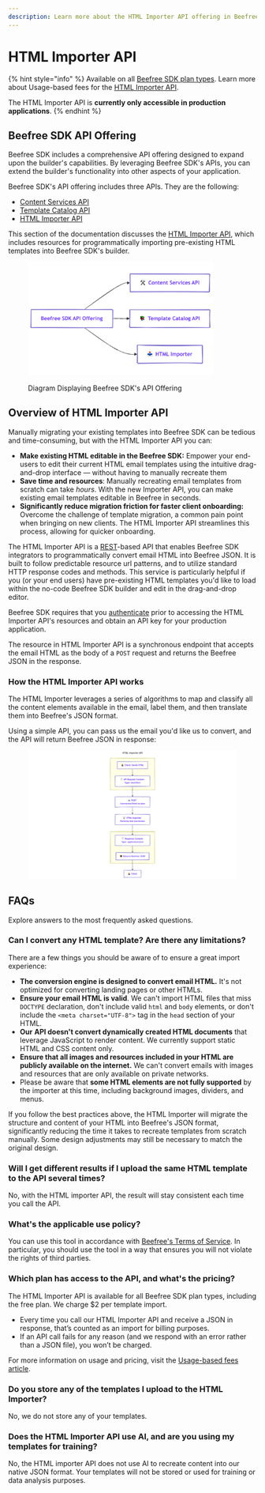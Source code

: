 ```yaml
---
description: Learn more about the HTML Importer API offering in Beefree SDK.
---
```


# HTML Importer API

{% hint style="info" %}
Available on all [Beefree SDK plan types](https://developers.beefree.io/pricing-plans). Learn more about Usage-based fees for the [HTML Importer API](https://devportal.beefree.io/hc/en-us/articles/4403095825042-Usage-based-fees).&#x20;

The HTML Importer API is **currently only accessible in production applications**.
{% endhint %}

## Beefree SDK API Offering <a href="#in-a-nutshell" id="in-a-nutshell"></a>

Beefree SDK includes a comprehensive API offering designed to expand upon the builder's capabilities. By leveraging Beefree SDK's APIs, you can extend the builder's functionality into other aspects of your application.

Beefree SDK's API offering includes three APIs. They are the following:&#x20;

* [Content Services API](../content-services-api/)
* [Template Catalog API](../template-catalog-api/)
* [HTML Importer API](./)

This section of the documentation discusses the [HTML Importer API](./#overview-of-html-importer-api), which includes resources for programmatically importing pre-existing HTML templates into Beefree SDK's builder.

<figure><img src="../../.gitbook/assets/mermaid-diagram-BeefreeSDK-API-offering.png" alt="" width="375"><figcaption><p>Diagram Displaying Beefree SDK's API Offering</p></figcaption></figure>

## Overview of HTML Importer API

Manually migrating your existing templates into Beefree SDK can be tedious and time-consuming, but with the HTML Importer API you can:

* **Make existing HTML editable in the Beefree SDK:** Empower your end-users to edit their current HTML email templates using the intuitive drag-and-drop interface — without having to manually recreate them
* **Save time and resources**: Manually recreating email templates from scratch can take _hours_. With the new Importer API, you can make existing email templates editable in Beefree in seconds.
* **Significantly reduce migration friction for faster client onboarding:** Overcome the challenge of template migration, a common pain point when bringing on new clients. The HTML Importer API streamlines this process, allowing for quicker onboarding.    &#x20;

The HTML Importer API is a [REST](https://restfulapi.net/)-based API that enables Beefree SDK integrators to programmatically convert email HTML into Beefree JSON. It is built to follow predictable resource url patterns, and to utilize standard HTTP response codes and methods. This service is particularly helpful if you (or your end users) have pre-existing HTML templates you'd like to load within the no-code Beefree SDK builder and edit in the drag-and-drop editor.

Beefree SDK requires that you [authenticate](authentication.md) prior to accessing the HTML Importer API's resources and obtain an API key for your production application.&#x20;

The resource in HTML Importer API is a synchronous endpoint that accepts the email HTML as the body of a `POST` request and returns the Beefree JSON in the response.&#x20;

### How the HTML Importer API works

The HTML Importer leverages a series of algorithms to map and classify all the content elements available in the email, label them, and then translate them into Beefree's JSON format.

Using a simple API, you can pass us the email you'd like us to convert, and the API will return Beefree JSON in response:&#x20;

<figure><img src="../../.gitbook/assets/mermaid-diagram-HTML-Importer.png" alt=""><figcaption></figcaption></figure>

## FAQs

Explore answers to the most frequently asked questions.

### Can I convert any HTML template? Are there any limitations? <a href="#can-i-convert-any-html-template" id="can-i-convert-any-html-template"></a>

There are a few things you should be aware of to ensure a great import experience:

* **The conversion engine is designed to convert email HTML.** It's not optimized for converting landing pages or other HTMLs.&#x20;
* **Ensure your email HTML is valid**. We can't import HTML files that miss `DOCTYPE` declaration, don't include valid `html` and `body` elements, or don't include the `<meta charset="UTF-8">` tag in the `head` section of your HTML.
* **Our** **API doesn't convert dynamically created HTML documents** that leverage JavaScript to render content. We currently support static HTML and CSS content only.
* **Ensure that all images and resources included in your HTML are publicly available on the internet.** We can't convert emails with images and resources that are only available on private networks.&#x20;
* Please be aware that **some HTML elements are not fully supported** by the importer at this time, including background images, dividers, and menus.&#x20;

If you follow the best practices above, the HTML Importer will migrate the structure and content of your HTML into Beefree's JSON format, significantly reducing the time it takes to recreate templates from scratch manually. Some design adjustments may still be necessary to match the original design.&#x20;

### Will I get different results if I upload the same HTML template to the API several times?

No, with the HTML importer API, the result will stay consistent each time you call the API.&#x20;

### What's the applicable use policy? <a href="#what-is-the-applicable-use-policy" id="what-is-the-applicable-use-policy"></a>

You can use this tool in accordance with [Beefree's Terms of Service](https://developers.beefree.io/terms-of-service). In particular, you should use the tool in a way that ensures you will not violate the rights of third parties.

### Which plan has access to the API, and what's the pricing? <a href="#is-this-converter-free-of-charge" id="is-this-converter-free-of-charge"></a>

The HTML Importer API is available for all Beefree SDK plan types, including the free plan. We charge $2 per template import.&#x20;

* Every time you call our HTML Importer API and receive a JSON in response, that’s counted as an import for billing purposes.&#x20;
* If an API call fails for any reason (and we respond with an error rather than a JSON file), you won’t be charged.

For more information on usage and pricing, visit the [Usage-based fees article](https://devportal.beefree.io/hc/en-us/articles/4403095825042-Usage-based-fees).

### **Do you store any of the templates I upload to the HTML Importer?**

No, we do not store any of your templates.

### **Does the HTML Importer API use AI, and are you using my templates for training?**

No, the HTML importer API does not use AI to recreate content into our native JSON format. Your templates will not be stored or used for training or data analysis purposes.
